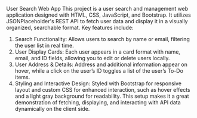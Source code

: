 User Search Web App
This project is a user search and management web application designed with HTML, CSS, JavaScript, and Bootstrap. It utilizes JSONPlaceholder's REST API to fetch user data and display it in a visually organized, searchable format. Key features include:

1. Search Functionality: Allows users to search by name or email, filtering the user list in real time.
2. User Display Cards: Each user appears in a card format with name, email, and ID fields, allowing you to edit or delete users locally.
3. User Address & Details: Address and additional information appear on hover, while a click on the user’s ID toggles a list of the user’s To-Do items.
4. Styling and Interactive Design: Styled with Bootstrap for responsive layout and custom CSS for enhanced interaction, such as hover effects and a light gray background for readability.
This setup makes it a great demonstration of fetching, displaying, and interacting with API data dynamically on the client side.
